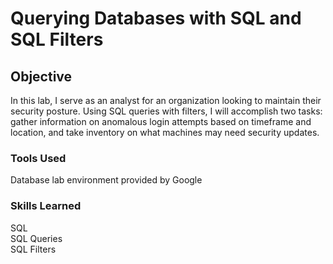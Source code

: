 # Querying Databases with SQL and SQL Filters


## Objective
In this lab, I serve as an analyst for an organization looking to maintain their security posture. Using SQL queries with filters, I will accomplish two tasks: gather information on anomalous login attempts based on timeframe and location, and take inventory on what machines may need security updates. 

### Tools Used
Database lab environment provided by Google

### Skills Learned
<p> SQL<br>
SQL Queries<br>
SQL Filters</p>



